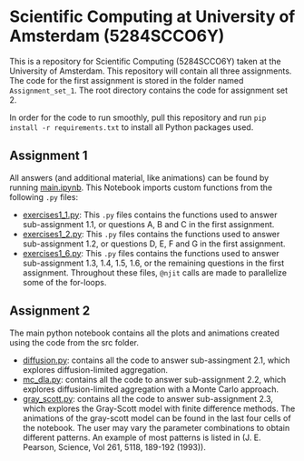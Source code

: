 # Scientific Computing at University of Amsterdam (5284SCCO6Y)
This is a repository for Scientific Computing (5284SCCO6Y) taken at the University of Amsterdam. This repository will contain all three assignments. 
The code for the first assignment is stored in the folder named `Assignment_set_1`. The root directory contains the code for assignment set 2.

In order for the code to run smoothly, pull this repository and run `pip install -r requirements.txt` to install all Python packages used.

## Assignment 1
All answers (and additional material, like animations) can be found by running [main.ipynb](https://github.com/NaniHazbolatow/5284SCCO6Y/blob/main/main.ipynb).
This Notebook imports custom functions from the following `.py` files:
*  [exercises1_1.py](src/exercise1_1.py): This `.py` files contains the functions used to answer sub-assignment 1.1, or questions A, B and C in the first assignment.
*  [exercises1_2.py](src/exercise1_2.py): This `.py` files contains the functions used to answer sub-assignment 1.2, or questions D, E, F and G in the first assignment.
*  [exercises1_6.py](src/exercise1_6.py): This `.py` files contains the functions used to answer sub-assignment 1.3, 1.4, 1.5, 1.6, or the remaining questions in the first assignment.
Throughout these files, `@njit` calls are made to parallelize some of the for-loops.

## Assignment 2
The main python notebook contains all the plots and animations created using the code from the src folder.
*  [diffusion.py](src/diffusion.py): contains all the code to answer sub-assingment 2.1, which explores diffusion-limited aggregation.
*  [mc_dla.py](src/mc_dla.py): contains all the code to answer sub-assignment 2.2, which explores diffusion-limited aggregation with a Monte Carlo approach.
*  [gray_scott.py](src/gray_scott.py): contains all the code to answer sub-assignment 2.3, which explores the Gray-Scott model with finite difference methods.
The animations of the gray-scott model can be found in the last four cells of the notebook. The user may vary the parameter combinations to obtain different patterns. An example of most patterns is listed in (J. E. Pearson, Science, Vol 261, 5118, 189-192 (1993)). 
